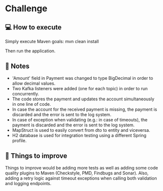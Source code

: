 # Challenge

## :computer: How to execute

Simply execute Maven goals: mvn clean install

Then run the application.

## :memo: Notes

- 'Amount' field in Payment was changed to type BigDecimal in order to allow decimal values.
- Two Kafka listeners were added (one for each topic) in order to run concurrently.
- The code stores the payment and updates the account simultaneously in one line of code.
- In case the account for the received payment is missing, the payment is discarded and the error is sent to the log system.
- In case of exception when validating (e.g.: in case of timeouts), the payment is discarded and the error is sent to the log system.
- MapStruct is used to easily convert from dto to entity and viceversa.
- H2 database is used for integration testing using a different Spring profile.

## :pushpin: Things to improve

Things to improve would be adding more tests as well as adding some code quality plugins to Maven (Checkstyle, PMD, Findbugs and Sonar). Also, adding a retry logic against timeout exceptions when calling both validation and logging endpoints.
